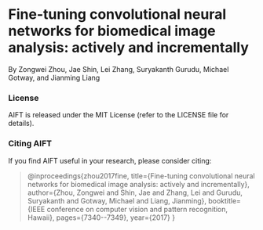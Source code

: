 # Fine-tuning convolutional neural networks for biomedical image analysis: actively and incrementally
By Zongwei Zhou, Jae Shin, Lei Zhang, Suryakanth Gurudu, Michael Gotway, and Jianming Liang

### License
AIFT is released under the MIT License (refer to the LICENSE file for details).

### Citing AIFT
If you find AIFT useful in your research, please consider citing:

> @inproceedings{zhou2017fine,
>  title={Fine-tuning convolutional neural networks for biomedical image analysis: actively and incrementally},
>  author={Zhou, Zongwei and Shin, Jae and Zhang, Lei and Gurudu, Suryakanth and Gotway, Michael and Liang, Jianming},
>  booktitle={IEEE conference on computer vision and pattern recognition, Hawaii},
>  pages={7340--7349},
>  year={2017}
>}
